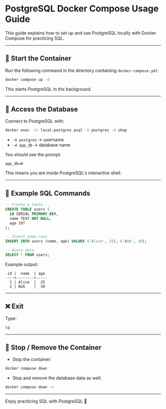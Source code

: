 # PostgreSQL Docker Compose Usage Guide

This guide explains how to set up and use PostgreSQL locally with Docker Compose for practicing SQL.

---

## 🚀 Start the Container

Run the following command in the directory containing `docker-compose.yml`:

```bash
docker compose up -d
```

This starts PostgreSQL in the background.

---

## 🔑 Access the Database

Connect to PostgreSQL with:

```bash
docker exec -it local-postgres psql -U postgres -d shop
```

- `-U postgres` → username
- `-d app_db` → database name

You should see the prompt:

```
app_db=#
```

This means you are inside PostgreSQL's interactive shell.

---

## 📝 Example SQL Commands

```sql
-- Create a table
CREATE TABLE users (
  id SERIAL PRIMARY KEY,
  name TEXT NOT NULL,
  age INT
);

-- Insert some rows
INSERT INTO users (name, age) VALUES ('Alice', 25), ('Bob', 30);

-- Query data
SELECT * FROM users;
```

Example output:

```
 id |  name  | age
----+--------+-----
  1 | Alice  |  25
  2 | Bob    |  30
```

---

## ❌ Exit

Type:

```sql
\q
```

---

## 🛑 Stop / Remove the Container

- Stop the container:

```bash
docker compose down
```

- Stop and remove the database data as well:

```bash
docker compose down -v
```

---

Enjoy practicing SQL with PostgreSQL 🚀
